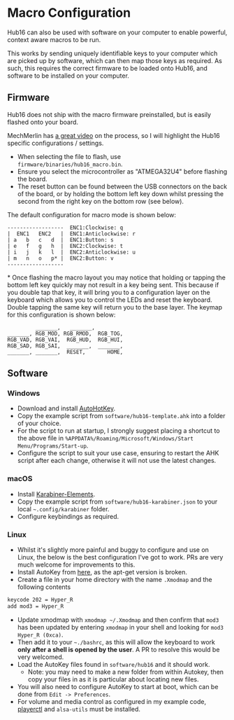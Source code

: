 # Macro Configuration

Hub16 can also be used with software on your computer to enable powerful, context aware macros to be run.

This works by sending uniquely identifiable keys to your computer which are picked up by software, which can then map those keys as required. As such, this requires the correct firmware to be loaded onto Hub16, and software to be installed on your computer.

## Firmware

Hub16 does not ship with the macro firmware preinstalled, but is easily flashed onto your board.

MechMerlin has [a great video](https://youtu.be/VR53Wo9Z960) on the process, so I will highlight the Hub16 specific configurations / settings.

- When selecting the file to flash, use `firmware/binaries/hub16_macro.bin`.
- Ensure you select the microcontroller as "ATMEGA32U4" before flashing the board.
- The reset button can be found between the USB connectors on the back of the board, or by holding the bottom left key down whilst pressing the second from the right key on the bottom row (see below).

The default configuration for macro mode is shown below:

```
------------------  ENC1:Clockwise: q
|  ENC1   ENC2   |  ENC1:Anticlockwise: r
| a   b   c   d  |  ENC1:Button: s
| e   f   g   h  |  ENC2:Clockwise: t
| i   j   k   l  |  ENC2:Anticlockwise: u
| m   n   o   p* |  ENC2:Button: v
------------------
```

\* Once flashing the macro layout you may notice that holding or tapping the bottom left key quickly may not result in a key being sent. This because if you double tap that key, it will bring you to a configuration layer on the keyboard which allows you to control the LEDs and reset the keyboard.  Double tapping the same key will return you to the base layer. The keymap for this configuration is shown below:

```
         _______,   _______,
_______, RGB_MOD, RGB_RMOD,  RGB_TOG,
RGB_VAD, RGB_VAI,  RGB_HUD,  RGB_HUI,
RGB_SAD, RGB_SAI,  _______,  _______,
_______, _______,  RESET,       HOME,

```

## Software

### Windows

- Download and install [AutoHotKey](https://www.autohotkey.com/).
- Copy the example script from `software/hub16-template.ahk` into a folder of your choice.
- For the script to run at startup, I strongly suggest placing a shortcut to the above file in `%APPDATA%/Roaming/Microsoft/Windows/Start Menu/Programs/Start-up`.
- Configure the script to suit your use case, ensuring to restart the AHK script after each change, otherwise it will not use the latest changes.

### macOS

- Install [Karabiner-Elements](https://karabiner-elements.pqrs.org/docs/getting-started/installation/).
- Copy the example script from `software/hub16-karabiner.json` to your local `~.config/karabiner` folder.
- Configure keybindings as required.

### Linux

- Whilst it's slightly more painful and buggy to configure and use on Linux, the below is the best configuration I've got to work. PRs are very much welcome for improvements to this.
- Install AutoKey from [here](https://github.com/autokey/autokey/wiki/Installing#debian-and-derivatives), as the apt-get version is broken.
- Create a file in your home directory with the name `.Xmodmap` and the following contents

``` bash
keycode 202 = Hyper_R
add mod3 = Hyper_R
```

- Update xmodmap with `xmodmap ~/.Xmodmap` and then confirm that `mod3` has been updated by entering `xmodmap` in your shell and looking for `mod3 Hyper_R (0xca)`.
- Then add it to your ```~./bashrc```, as this will allow the keyboard to work **only after a shell is opened by the user**. A PR to resolve this would be very welcomed.
- Load the AutoKey files found in `software/hub16` and it should work.
    - Note: you may need to make a new folder from within Autokey, then copy your files in as it is particular about locating new files.
- You will also need to configure AutoKey to start at boot, which can be done from `Edit -> Preferences`.
- For volume and media control as configured in my example code, [playerctl](https://github.com/altdesktop/playerctl) and ```alsa-utils``` must be installed.
